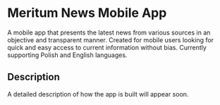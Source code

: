 # Meritum News Mobile App
A mobile app that presents the latest news from various sources in an objective and transparent manner. Created for mobile users looking for quick and easy access to current information without bias. Currently supporting Polish and English languages.
## Description
A detailed description of how the app is built will appear soon.
